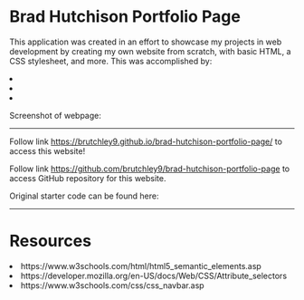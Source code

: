 # Brad Hutchison Portfolio Page

This application was created in an effort to showcase my projects in web development by creating my own website from scratch, with basic HTML, a CSS stylesheet, and more. This was accomplished by:

<li></li>

<li></li>

<li></li>

Screenshot of webpage:

---

Follow link https://brutchley9.github.io/brad-hutchison-portfolio-page/ to access this website!

Follow link https://github.com/brutchley9/brad-hutchison-portfolio-page to access GitHub repository for this website.

Original starter code can be found here:

---

# Resources

<li>https://www.w3schools.com/html/html5_semantic_elements.asp</li>

<li>https://developer.mozilla.org/en-US/docs/Web/CSS/Attribute_selectors</li>

<li>https://www.w3schools.com/css/css_navbar.asp</li>